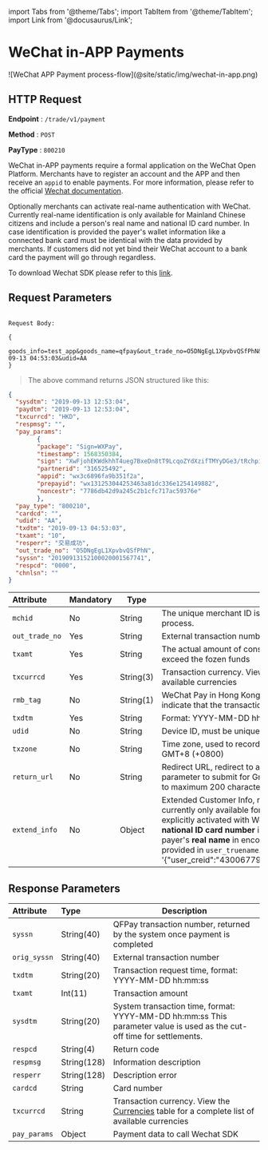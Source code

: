 import Tabs from '@theme/Tabs';
import TabItem from '@theme/TabItem';
import Link from '@docusaurus/Link';

# WeChat in-APP Payments

<Link href="/img/wechat-in-app.png" target="_blank">![WeChat APP Payment process-flow](@site/static/img/wechat-in-app.png)</Link>

## HTTP Request

**Endpoint** : `/trade/v1/payment`

**Method** : `POST`

**PayType** : `800210`

WeChat in-APP payments require a formal application on the WeChat Open Platform. Merchants have to register an account and the APP and then receive an `appid` to enable payments. For more information, please refer to the official [Wechat documentation](https://pay.weixin.qq.com/wiki/doc/api/wxpay/en/pay/In-AppPay/chapter6_2.shtml#menu1).

Optionally merchants can activate real-name authentication with WeChat. Currently real-name identification is only available for Mainland Chinese citizens and include a person's real name and national ID card number. In case identification is provided the payer's wallet information like a connected bank card must be identical with the data provided by merchants. If customers did not yet bind their WeChat account to a bank card the payment will go through regardless.

To download Wechat SDK please refer to this [link](https://developers.weixin.qq.com/doc/oplatform/Downloads/iOS_Resource.html).

## Request Parameters

```plaintext

Request Body:

{
  goods_info=test_app&goods_name=qfpay&out_trade_no=O5DNgEgL1XpvbvQSfPhN&pay_type=800210&txamt=10&txcurrcd=HKD&txdtm=2019-09-13 04:53:03&udid=AA
}

```

> The above command returns JSON structured like this:

```json
{
  "sysdtm": "2019-09-13 12:53:04",
  "paydtm": "2019-09-13 12:53:04",
  "txcurrcd": "HKD",
  "respmsg": "",    
  "pay_params": 
        {
        "package": "Sign=WXPay",
        "timestamp": 1568350384,
        "sign": "XwFjohEKWdkhhT4ueg7BxeDn8tT9LcqoZYdXzifTMYyDGe3/tRchpii6vWgOn21tPSaAtqo766gvifXgDEOwR+ILKN8t97r624IJlrH0EkvSUSLh9E/cga9scXGVy0jPWHM/oVvVzJIvXew79CwZFCNTSJok2KmpSm9X9oPg7PGXbqvNMHltf+YlIOsuiz391qVmFtTE5A/cpA50+06T7iW8GYsOJQTTJed75VY+aSzNo5C6ju6WSgJKpAJJ0ocl+ONtmOp6GLVBSQXaMC4PitQcebcoP2J6fFgQ+YcPwHXasCYEnn4LaFN7zT/AjGg3E3gdCx3ksGNBOazYBRVz+g==",
        "partnerid": "316525492",
        "appid": "wx3c6896fa9b351f2a",
        "prepayid": "wx131253044253463a81dc336e1254149882",
        "noncestr": "7786db42d9a245c2b1cfc717ac59376e"
        },
  "pay_type": "800210",
  "cardcd": "",    
  "udid": "AA",
  "txdtm": "2019-09-13 04:53:03",
  "txamt": "10",
  "resperr": "交易成功",
  "out_trade_no": "O5DNgEgL1XpvbvQSfPhN",
  "syssn": "20190913152100020001567741",   
  "respcd": "0000",
  "chnlsn": ""
}
```

| Attribute | Mandatory | Type | Description |
|:---|:----- |-----   |----   |
| `mchid`  | No | String  | The unique merchant ID is created by QFPay during the merchant onboarding process. |
| `out_trade_no` | Yes | String    | External transaction number|
| `txamt`  | Yes | String |The actual amount of consumption, the maximum deduction amount cannot exceed the fozen funds|
| `txcurrcd` | Yes | String(3) | Transaction currency. View the Currencies table for a complete list of available currencies|
| `rmb_tag` | No | String(1) | WeChat Pay in Hong Kong uses `rmb_tag` = Y together with `txcurrcd` = CNY to indicate that the transaction currency is RMB.|
| `txdtm`   | Yes | String      | Format: YYYY-MM-DD hh:mm:ss|
| `udid`   | No | String         |Device ID, must be unique|
| `txzone`    | No | String        |Time zone, used to record the local order time. The default is Beijing time GMT+8 (+0800)|
| `return_url`   | No | String        | Redirect URL, redirect to address after successful payment. Mandatory parameter to submit for GrabPay Online. Alipay WAP restricts the `return_url` to maximum 200 characters.|
| `extend_info`  | No | Object  |Extended Customer Info, real name customer identification. This parameter is currently only available for Mainland Chinese citizens and needs to be explicitly activated with WeChat for the selected [PayType](/docs/preparation/paycode#payment-codes). The consumer's **national ID card number** is contained in the parameter `user_creid` and the payer's **real name** in encoded form or written in Chinese characters must be provided in `user_truename`. An example looks like this; extend_info = '\{"user_creid":"430067798868676871","user_truename":"\\\u5c0f\\\u6797"\}' |

## Response Parameters

| Attribute | Type | Description |
|:----    |:---|-----   |
|`syssn` |   String(40) |  QFPay transaction number, returned by the system once payment is completed |
|`orig_syssn`    |String(40)| External transaction number |
|`txdtm`     | String(20) | Transaction request time, format: YYYY-MM-DD hh:mm:ss  |
|`txamt`    |Int(11)| Transaction amount |
|`sysdtm`     |String(20)| System transaction time, format: YYYY-MM-DD hh:mm:ss  This parameter value is used as the cut-off time for settlements.|
|`respcd`    |String(4)| Return code|
|`respmsg`    |String(128)| Information description|
|`resperr`     |String(128)| Description error|
|`cardcd`     |String| Card number|
|`txcurrcd`      |String|Transaction currency. View the [Currencies](/docs/preparation/paycode#currencies) table for a complete list of available currencies |
|`pay_params`      |Object|Payment data to call Wechat SDK |
